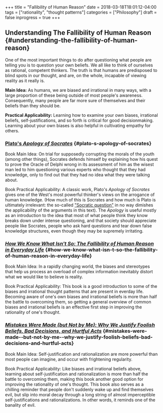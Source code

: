 +++
title = "Fallibility of Human Reason"
date = 2018-03-18T18:01:12-04:00
tags = ["rationality", "thought patterns"]
categories = ["Philosophy"]
draft = false
inprogress = true
+++

## Understanding The Fallibility of Human Reason {#understanding-the-fallibility-of-human-reason}

One of the most important things to do after questioning what people are telling you is to question your own beliefs. We all like to think of ourselves as rational, competent thinkers. The truth is that humans are predisposed to blind spots in our thought, and are, on the whole, incapable of viewing reality as it really is.

**Main Idea:** As humans, we are biased and irrational in many ways, with a large proportion of these being outside of most people's awareness. Consequently, many people are far more sure of themselves and their beliefs than they should be.

**Practical Applicability:** Learning how to examine your own biases, irrational beliefs, self-justifications, and so forth is critical for good decisionmaking. Learning about your own biases is also helpful in cultivating empathy for others.


### [Plato's _Apology of Socrates_](http://www.gutenberg.org/ebooks/1656) {#plato-s-apology-of-socrates}

Book Main Idea: On trial for supposedly corrupting the morals of the youth (among other things), Socrates defends himself by explaining how his quest to prove the Oracle of Delphi wrong in its assessment of him as the wisest man led to him questioning various experts who thought that they had knowledge, only to find out that they had no idea what they were talking about.

Book Practical Applicability: A classic work, Plato's _Apology of Socrates_ gives one of the West's most powerful thinker's views on the arrogance of human knowledge. (How much of this is Socrates and how much is Plato is ultimately irrelevant: the so-called ["Socratic question"](https://en.wikipedia.org/wiki/Socratic%5Fproblem) in no way dimishes the applicability of the arguments in this text). The _Apology_ is useful mostly as an introduction to the idea that most of what people think they know breaks down under intense questioning, and that society should appreciate people like Socrates, people who ask hard questions and tear down false knowledge structures, even though they may be supremely irritating.


### [_How We Know What Isn't So: The Fallibility of Human Reason in Everyday Life_](https://www.amazon.com/How-Know-What-Isnt-Fallibility/dp/0029117062) {#how-we-know-what-isn-t-so-the-fallibility-of-human-reason-in-everyday-life}

Book Main Idea: In a rapidly changing world, the biases and stereotypes that help us process an overload of complex information inevitably distort what we would like to believe is reality.

Book Practical Applicability: This book is a good introduction to some of the biases and irrational thought patterns that are present in everday life. Becoming aware of one's own biases and irrational beliefs is more than half the battle to overcoming them, so getting a general overview of common biases and irrational beliefs is an effective first step in improving the rationality of one's thought.


### [_Mistakes Were Made (but Not by Me): Why We Justify Foolish Beliefs, Bad Decisions, and Hurtful Acts_](https://www.amazon.com/Mistakes-Were-Made-but-Not/dp/0544574788/) {#mistakes-were-made--but-not-by-me--why-we-justify-foolish-beliefs-bad-decisions-and-hurtful-acts}

Book Main Idea: Self-justification and rationalization are more powerful than most people can imagine, and occur with frightening regularity.

Book Practical Applicability: Like biases and irrational beliefs above, learning about self-justification and rationalization is more than half the battle to overcoming them, making this book another good option for improving the rationality of one's thought. This book also serves as a chilling reminder that people don't suddenly wake up and find themselves evil, but slip into moral decay through a long string of almost imperceptible self-justifications and rationalizations. In other words, it reminds one of the banality of evil.
